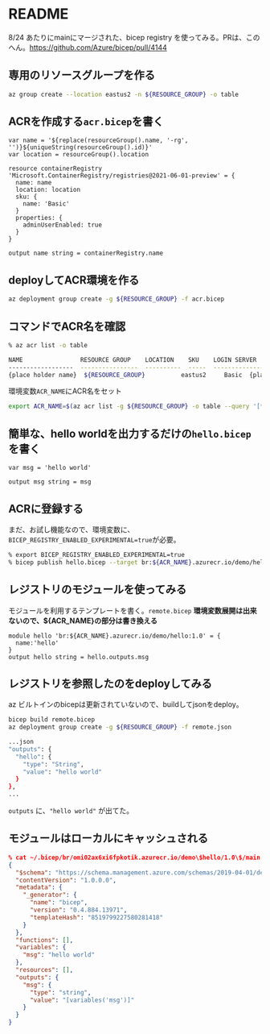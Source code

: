 # README

8/24 あたりにmainにマージされた、bicep registry を使ってみる。PRは、このへん。https://github.com/Azure/bicep/pull/4144

## 専用のリソースグループを作る

```sh
az group create --location eastus2 -n ${RESOURCE_GROUP} -o table
```

## ACRを作成する`acr.bicep`を書く

```bicep
var name = '${replace(resourceGroup().name, '-rg', '')}${uniqueString(resourceGroup().id)}'
var location = resourceGroup().location

resource containerRegistry 'Microsoft.ContainerRegistry/registries@2021-06-01-preview' = {
  name: name
  location: location
  sku: {
    name: 'Basic'
  }
  properties: {
    adminUserEnabled: true
  }
}

output name string = containerRegistry.name
```

## deployしてACR環境を作る

```sh
az deployment group create -g ${RESOURCE_GROUP} -f acr.bicep
```

## コマンドでACR名を確認

```sh
% az acr list -o table

NAME                RESOURCE GROUP    LOCATION    SKU    LOGIN SERVER                   CREATION DATE         ADMIN ENABLED
------------------  ----------------  ----------  -----  -----------------------------  --------------------  ---------------
{place holder name}  ${RESOURCE_GROUP}          eastus2     Basic  {place holder name}.azurecr.io  2021-09-24T07:24:51Z  True
```

環境変数`ACR_NAME`にACR名をセット

```sh
export ACR_NAME=$(az acr list -g ${RESOURCE_GROUP} -o table --query '[*].name' -o tsv)
```

## 簡単な、hello worldを出力するだけの`hello.bicep`を書く

```bicep
var msg = 'hello world'

output msg string = msg
```

## ACRに登録する

まだ、お試し機能なので、環境変数に、`BICEP_REGISTRY_ENABLED_EXPERIMENTAL=true`が必要。

```sh
% export BICEP_REGISTRY_ENABLED_EXPERIMENTAL=true
% bicep publish hello.bicep --target br:${ACR_NAME}.azurecr.io/demo/hello:1.0
```

## レジストリのモジュールを使ってみる

モジュールを利用するテンプレートを書く。`remote.bicep`
**環境変数展開は出来ないので、${ACR_NAME}の部分は書き換える**

```bicep
module hello 'br:${ACR_NAME}.azurecr.io/demo/hello:1.0' = {
  name:'hello'
}
output hello string = hello.outputs.msg
```

## レジストリを参照したのをdeployしてみる

az ビルトインのbicepは更新されていないので、buildしてjsonをdeploy。

```sh
bicep build remote.bicep
az deployment group create -g ${RESOURCE_GROUP} -f remote.json

...json
"outputs": {
  "hello": {
    "type": "String",
    "value": "hello world"
  }
},
...

```

`outputs` に、`"hello world"` が出てた。

## モジュールはローカルにキャッシュされる

```json
% cat ~/.bicep/br/omi02ax6xi6fpkotik.azurecr.io/demo\$hello/1.0\$/main.json
{
  "$schema": "https://schema.management.azure.com/schemas/2019-04-01/deploymentTemplate.json#",
  "contentVersion": "1.0.0.0",
  "metadata": {
    "_generator": {
      "name": "bicep",
      "version": "0.4.884.13971",
      "templateHash": "8519799227580281418"
    }
  },
  "functions": [],
  "variables": {
    "msg": "hello world"
  },
  "resources": [],
  "outputs": {
    "msg": {
      "type": "string",
      "value": "[variables('msg')]"
    }
  }
}
```
